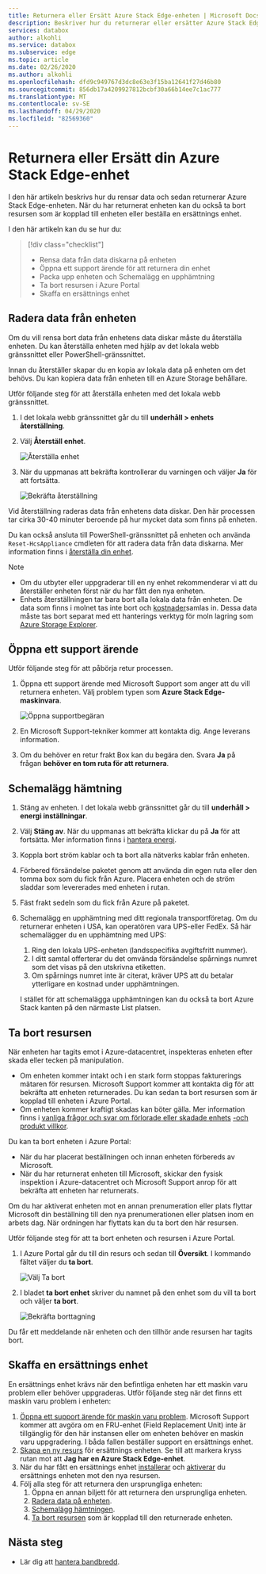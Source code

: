 ```yaml
---
title: Returnera eller Ersätt Azure Stack Edge-enheten | Microsoft Docs
description: Beskriver hur du returnerar eller ersätter Azure Stack Edge-enheten.
services: databox
author: alkohli
ms.service: databox
ms.subservice: edge
ms.topic: article
ms.date: 02/26/2020
ms.author: alkohli
ms.openlocfilehash: dfd9c949767d3dc8e63e3f15ba12641f27d46b80
ms.sourcegitcommit: 856db17a4209927812bcbf30a66b14ee7c1ac777
ms.translationtype: MT
ms.contentlocale: sv-SE
ms.lasthandoff: 04/29/2020
ms.locfileid: "82569360"
---
```

# <a name="return-or-replace-your-azure-stack-edge-device"></a>Returnera eller Ersätt din Azure Stack Edge-enhet

I den här artikeln beskrivs hur du rensar data och sedan returnerar Azure Stack Edge-enheten. När du har returnerat enheten kan du också ta bort resursen som är kopplad till enheten eller beställa en ersättnings enhet.

I den här artikeln kan du se hur du:

> [!div class="checklist"]
> * Rensa data från data diskarna på enheten
> * Öppna ett support ärende för att returnera din enhet
> * Packa upp enheten och Schemalägg en upphämtning
> * Ta bort resursen i Azure Portal
> * Skaffa en ersättnings enhet

## <a name="erase-data-from-the-device"></a>Radera data från enheten

Om du vill rensa bort data från enhetens data diskar måste du återställa enheten. Du kan återställa enheten med hjälp av det lokala webb gränssnittet eller PowerShell-gränssnittet.

Innan du återställer skapar du en kopia av lokala data på enheten om det behövs. Du kan kopiera data från enheten till en Azure Storage behållare.

Utför följande steg för att återställa enheten med det lokala webb gränssnittet.

1. I det lokala webb gränssnittet går du till **underhåll > enhets återställning**.
2. Välj **Återställ enhet**.

    ![Återställa enhet](media/azure-stack-edge-return-device/device-reset-1.png)

3. När du uppmanas att bekräfta kontrollerar du varningen och väljer **Ja** för att fortsätta.

    ![Bekräfta återställning](media/azure-stack-edge-return-device/device-reset-2.png)  

Vid återställning raderas data från enhetens data diskar. Den här processen tar cirka 30-40 minuter beroende på hur mycket data som finns på enheten.

Du kan också ansluta till PowerShell-gränssnittet på enheten och använda `Reset-HcsAppliance` cmdleten för att radera data från data diskarna. Mer information finns i [återställa din enhet](azure-stack-edge-connect-powershell-interface.md#reset-your-device).

> [!NOTE]
> - Om du utbyter eller uppgraderar till en ny enhet rekommenderar vi att du återställer enheten först när du har fått den nya enheten.
> - Enhets återställningen tar bara bort alla lokala data från enheten. De data som finns i molnet tas inte bort och [kostnader](https://azure.microsoft.com/pricing/details/storage/)samlas in. Dessa data måste tas bort separat med ett hanterings verktyg för moln lagring som [Azure Storage Explorer](https://azure.microsoft.com/features/storage-explorer/).

## <a name="open-a-support-ticket"></a>Öppna ett support ärende

Utför följande steg för att påbörja retur processen.

1. Öppna ett support ärende med Microsoft Support som anger att du vill returnera enheten. Välj problem typen som **Azure Stack Edge-maskinvara**.

    ![Öppna supportbegäran](media/azure-stack-edge-return-device/open-support-ticket-1.png)  

2. En Microsoft Support-tekniker kommer att kontakta dig. Ange leverans information.
3. Om du behöver en retur frakt Box kan du begära den. Svara **Ja** på frågan **behöver en tom ruta för att returnera**.


## <a name="schedule-a-pickup"></a>Schemalägg hämtning

1. Stäng av enheten. I det lokala webb gränssnittet går du till **underhåll > energi inställningar**.
2. Välj **Stäng av**. När du uppmanas att bekräfta klickar du på **Ja** för att fortsätta. Mer information finns i [hantera energi](data-box-gateway-manage-access-power-connectivity-mode.md#manage-power).
3. Koppla bort ström kablar och ta bort alla nätverks kablar från enheten.
4. Förbered försändelse paketet genom att använda din egen ruta eller den tomma box som du fick från Azure. Placera enheten och de ström sladdar som levererades med enheten i rutan.
5. Fäst frakt sedeln som du fick från Azure på paketet.
6. Schemalägg en upphämtning med ditt regionala transportföretag. Om du returnerar enheten i USA, kan operatören vara UPS-eller FedEx. Så här schemalägger du en upphämtning med UPS:

    1. Ring den lokala UPS-enheten (landsspecifika avgiftsfritt nummer).
    2. I ditt samtal offerterar du det omvända försändelse spårnings numret som det visas på den utskrivna etiketten.
    3. Om spårnings numret inte är citerat, kräver UPS att du betalar ytterligare en kostnad under upphämtningen.

    I stället för att schemalägga upphämtningen kan du också ta bort Azure Stack kanten på den närmaste List platsen.

## <a name="delete-the-resource"></a>Ta bort resursen

När enheten har tagits emot i Azure-datacentret, inspekteras enheten efter skada eller tecken på manipulation.

- Om enheten kommer intakt och i en stark form stoppas fakturerings mätaren för resursen. Microsoft Support kommer att kontakta dig för att bekräfta att enheten returnerades. Du kan sedan ta bort resursen som är kopplad till enheten i Azure Portal.
- Om enheten kommer kraftigt skadas kan böter gälla. Mer information finns i [vanliga frågor och svar om förlorade eller skadade enhets](https://azure.microsoft.com/pricing/details/databox/edge/) [-och produkt villkor](https://www.microsoft.com/licensing/product-licensing/products).  


Du kan ta bort enheten i Azure Portal:
-    När du har placerat beställningen och innan enheten förbereds av Microsoft.
-    När du har returnerat enheten till Microsoft, skickar den fysisk inspektion i Azure-datacentret och Microsoft Support anrop för att bekräfta att enheten har returnerats.

Om du har aktiverat enheten mot en annan prenumeration eller plats flyttar Microsoft din beställning till den nya prenumerationen eller platsen inom en arbets dag. När ordningen har flyttats kan du ta bort den här resursen.


Utför följande steg för att ta bort enheten och resursen i Azure Portal.

1. I Azure Portal går du till din resurs och sedan till **Översikt**. I kommando fältet väljer du **ta bort**.

    ![Välj Ta bort](media/azure-stack-edge-return-device/delete-resource-1.png)

2. I bladet **ta bort enhet** skriver du namnet på den enhet som du vill ta bort och väljer **ta bort**.

    ![Bekräfta borttagning](media/azure-stack-edge-return-device/delete-resource-2.png)

Du får ett meddelande när enheten och den tillhör ande resursen har tagits bort.

## <a name="get-a-replacement-device"></a>Skaffa en ersättnings enhet

En ersättnings enhet krävs när den befintliga enheten har ett maskin varu problem eller behöver uppgraderas. Utför följande steg när det finns ett maskin varu problem i enheten:

1. [Öppna ett support ärende för maskin varu problem](#open-a-support-ticket). Microsoft Support kommer att avgöra om en FRU-enhet (Field Replacement Unit) inte är tillgänglig för den här instansen eller om enheten behöver en maskin varu uppgradering. I båda fallen beställer support en ersättnings enhet.
2. [Skapa en ny resurs](azure-stack-edge-deploy-prep.md#create-a-new-resource) för ersättnings enheten. Se till att markera kryss rutan mot att **Jag har en Azure Stack Edge-enhet**. 
3. När du har fått en ersättnings enhet [installerar](azure-stack-edge-deploy-install.md) och [aktiverar](azure-stack-edge-deploy-connect-setup-activate.md) du ersättnings enheten mot den nya resursen.
4. Följ alla steg för att returnera den ursprungliga enheten:
    1. Öppna en annan biljett för att returnera den ursprungliga enheten.
    2. [Radera data på enheten](#erase-data-from-the-device).
    3. [Schemalägg hämtningen](#schedule-a-pickup).
    5. [Ta bort resursen](#delete-the-resource) som är kopplad till den returnerade enheten.



## <a name="next-steps"></a>Nästa steg

- Lär dig att [hantera bandbredd](azure-stack-edge-manage-bandwidth-schedules.md).
